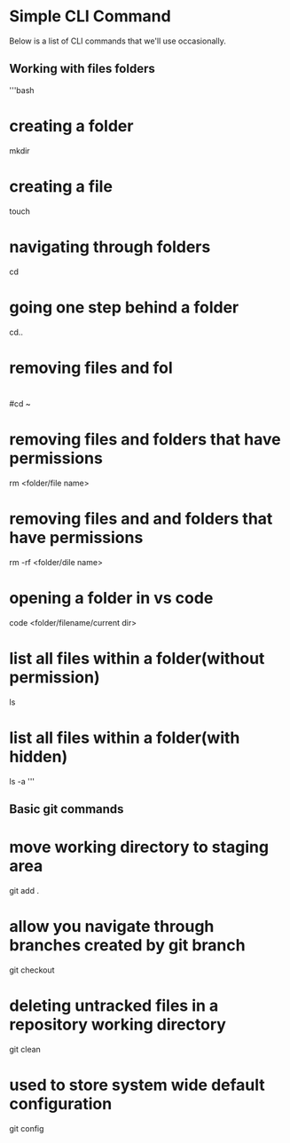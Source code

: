 # Simple CLI Command

Below is a list of CLI commands that we'll use occasionally.

## Working with files folders

'''bash

# creating a folder
mkdir <folder-name>

# creating a file
touch <file-name>

# navigating through folders
cd <folder-name>
# going one step behind a folder
cd..

# removing files and fol
#
#cd ~

# removing files and folders that have permissions
rm <folder/file name>

# removing files and and folders that have permissions
rm -rf <folder/dile name>

# opening a folder in vs code
code <folder/filename/current dir>

# list all files within a folder(without permission)
ls

# list all files within a folder(with hidden)
ls -a
'''

## Basic git commands

# move working directory to staging area
git add .

# allow you navigate through branches created by git branch
git checkout

# deleting untracked files in a repository working directory
git clean

# used to store system wide default configuration
git config


